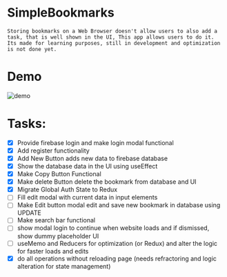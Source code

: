 # SimpleBookmarks

    Storing bookmarks on a Web Browser doesn't allow users to also add a task, that is well shown in the UI, This app allows users to do it. Its made for learning purposes, still in development and optimization is not done yet.

# Demo

![demo](https://user-images.githubusercontent.com/68689014/118775420-8b879d00-b8a4-11eb-9568-e27d3420aa69.gif)

# Tasks:

- [x] Provide firebase login and make login modal functional
- [x] Add register functionality
- [x] Add New Button adds new data to firebase database
- [x] Show the database data in the UI using useEffect
- [x] Make Copy Button Functional
- [x] Make delete Button delete the bookmark from database and UI
- [x] Migrate Global Auth State to Redux
- [ ] Fill edit modal with current data in input elements
- [ ] Make Edit button modal edit and save new bookmark in database using UPDATE
- [ ] Make search bar functional
- [ ] show modal login to continue when website loads and if dismissed, show dummy placeholder UI
- [ ] useMemo and Reducers for optimization (or Redux) and alter the logic for faster loads and edits
- [x] do all operations without reloading page (needs refractoring and logic alteration for state management)
